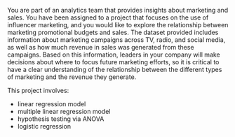 You are part of an analytics team that provides insights about marketing and sales. You have been assigned to a project that focuses on the use of influencer marketing, and you would like to explore the relationship between marketing promotional budgets and sales. The dataset provided includes information about marketing campaigns across TV, radio, and social media, as well as how much revenue in sales was generated from these campaigns. Based on this information, leaders in your company will make decisions about where to focus future marketing efforts, so it is critical to have a clear understanding of the relationship between the different types of marketing and the revenue they generate.

This project involves:
- linear regression model
- multiple linear regression model
- hypothesis testing via ANOVA
- logistic regression
